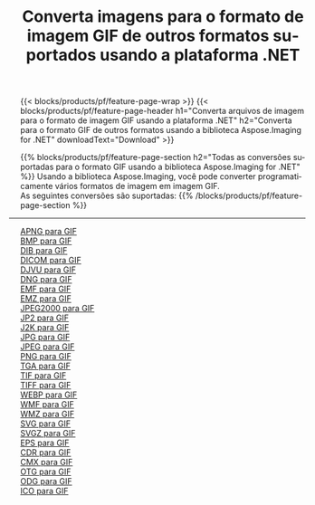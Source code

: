 ﻿---
title: Converta imagens para o formato de imagem GIF de outros formatos suportados usando a plataforma .NET 
weight: 3920
url: /pt/net/conversion/to/gif 
lang: pt
langdirlevel: 2
locales: zh-hans,ja,it,ru,de,es,fr,nl,id,lt,pl,pt,vi,tr,ko,zh-hant,ar,hi,th,sv,cs,uk,he
description: Usando a biblioteca Aspose.Imaging para .NET, é fácil converter para GIF de outros formatos de imagem suportados
---

{{< blocks/products/pf/feature-page-wrap >}}
{{< blocks/products/pf/feature-page-header h1="Converta arquivos de imagem para o formato de imagem GIF usando a plataforma .NET" h2="Converta para o formato GIF de outros formatos usando a biblioteca Aspose.Imaging for .NET" downloadText="Download" >}}


{{% blocks/products/pf/feature-page-section  h2="Todas as conversões suportadas para o formato GIF usando a biblioteca Aspose.Imaging for .NET" %}}
Usando a biblioteca Aspose.Imaging, você pode converter programaticamente vários formatos de imagem em imagem GIF.
<br/>
As seguintes conversões são suportadas:
{{% /blocks/products/pf/feature-page-section %}}
<div class="container-fluid productfamilypage bg-gray">
    <div class="convertypes bg-gray agp-content section">
        <div class="container">
		<hr style="margin-left:-20px;"/>
		<div class="row other-converters">
		    <div class='col-md-2 other-converter remove-lp remove-rp'><a href="/imaging/pt/net/conversion/apng-to-gif" >APNG para GIF</a></div>
<div class='col-md-2 other-converter remove-lp remove-rp'><a href="/imaging/pt/net/conversion/bmp-to-gif" >BMP para GIF</a></div>
<div class='col-md-2 other-converter remove-lp remove-rp'><a href="/imaging/pt/net/conversion/dib-to-gif" >DIB para GIF</a></div>
<div class='col-md-2 other-converter remove-lp remove-rp'><a href="/imaging/pt/net/conversion/dicom-to-gif" >DICOM para GIF</a></div>
<div class='col-md-2 other-converter remove-lp remove-rp'><a href="/imaging/pt/net/conversion/djvu-to-gif" >DJVU para GIF</a></div>
<div class='col-md-2 other-converter remove-lp remove-rp'><a href="/imaging/pt/net/conversion/dng-to-gif" >DNG para GIF</a></div>
<div class='col-md-2 other-converter remove-lp remove-rp'><a href="/imaging/pt/net/conversion/emf-to-gif" >EMF para GIF</a></div>
<div class='col-md-2 other-converter remove-lp remove-rp'><a href="/imaging/pt/net/conversion/emz-to-gif" >EMZ para GIF</a></div>
<div class='col-md-2 other-converter remove-lp remove-rp'><a href="/imaging/pt/net/conversion/jpeg2000-to-gif" >JPEG2000 para GIF</a></div>
<div class='col-md-2 other-converter remove-lp remove-rp'><a href="/imaging/pt/net/conversion/jp2-to-gif" >JP2 para GIF</a></div>
<div class='col-md-2 other-converter remove-lp remove-rp'><a href="/imaging/pt/net/conversion/j2k-to-gif" >J2K para GIF</a></div>
<div class='col-md-2 other-converter remove-lp remove-rp'><a href="/imaging/pt/net/conversion/jpg-to-gif" >JPG para GIF</a></div>
<div class='col-md-2 other-converter remove-lp remove-rp'><a href="/imaging/pt/net/conversion/jpeg-to-gif" >JPEG para GIF</a></div>
<div class='col-md-2 other-converter remove-lp remove-rp'><a href="/imaging/pt/net/conversion/png-to-gif" >PNG para GIF</a></div>
<div class='col-md-2 other-converter remove-lp remove-rp'><a href="/imaging/pt/net/conversion/tga-to-gif" >TGA para GIF</a></div>
<div class='col-md-2 other-converter remove-lp remove-rp'><a href="/imaging/pt/net/conversion/tif-to-gif" >TIF para GIF</a></div>
<div class='col-md-2 other-converter remove-lp remove-rp'><a href="/imaging/pt/net/conversion/tiff-to-gif" >TIFF para GIF</a></div>
<div class='col-md-2 other-converter remove-lp remove-rp'><a href="/imaging/pt/net/conversion/webp-to-gif" >WEBP para GIF</a></div>
<div class='col-md-2 other-converter remove-lp remove-rp'><a href="/imaging/pt/net/conversion/wmf-to-gif" >WMF para GIF</a></div>
<div class='col-md-2 other-converter remove-lp remove-rp'><a href="/imaging/pt/net/conversion/wmz-to-gif" >WMZ para GIF</a></div>
<div class='col-md-2 other-converter remove-lp remove-rp'><a href="/imaging/pt/net/conversion/svg-to-gif" >SVG para GIF</a></div>
<div class='col-md-2 other-converter remove-lp remove-rp'><a href="/imaging/pt/net/conversion/svgz-to-gif" >SVGZ para GIF</a></div>
<div class='col-md-2 other-converter remove-lp remove-rp'><a href="/imaging/pt/net/conversion/eps-to-gif" >EPS para GIF</a></div>
<div class='col-md-2 other-converter remove-lp remove-rp'><a href="/imaging/pt/net/conversion/cdr-to-gif" >CDR para GIF</a></div>
<div class='col-md-2 other-converter remove-lp remove-rp'><a href="/imaging/pt/net/conversion/cmx-to-gif" >CMX para GIF</a></div>
<div class='col-md-2 other-converter remove-lp remove-rp'><a href="/imaging/pt/net/conversion/otg-to-gif" >OTG para GIF</a></div>
<div class='col-md-2 other-converter remove-lp remove-rp'><a href="/imaging/pt/net/conversion/odg-to-gif" >ODG para GIF</a></div>
<div class='col-md-2 other-converter remove-lp remove-rp'><a href="/imaging/pt/net/conversion/ico-to-gif" >ICO para GIF</a></div>
                </div>
        </div>
    </div>
</div>
<br/>

